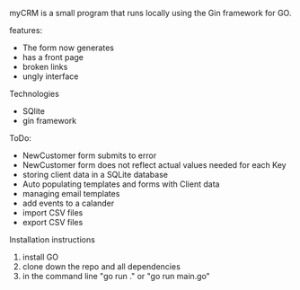 myCRM is a small program that runs locally using the Gin framework for GO.


features:
- The form now generates
- has a front page
- broken links
- ungly interface



Technologies
- SQlite
- gin framework



ToDo:
- NewCustomer form submits to error
- NewCustomer form does not reflect actual values needed for each Key
- storing client data in a SQLite database
- Auto populating templates and forms with Client data
- managing email templates
- add events to a calander
- import CSV files
- export CSV files

Installation instructions
1. install GO
2. clone down the repo and all dependencies
3. in the command line "go run ." or "go run main.go"
